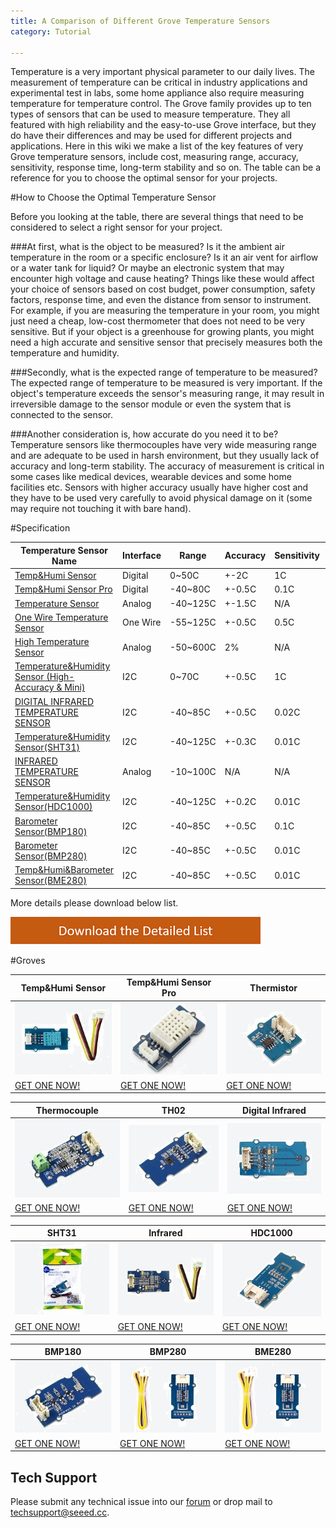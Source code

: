 ```yaml
---
title: A Comparison of Different Grove Temperature Sensors
category: Tutorial

---
```



Temperature is a very important physical parameter to our daily lives. The measurement of temperature can be critical in industry applications and experimental test in labs, some home appliance also require measuring temperature for temperature control. 
The Grove family provides up to ten types of sensors that can be used to measure temperature. They all featured with high reliability and the easy-to-use Grove interface, but they do have their differences and may be used for different projects and applications. 
Here in this wiki we make a list of the key features of very Grove temperature sensors, include cost, measuring range, accuracy, sensitivity, response time, long-term stability and so on. The table can be a reference for you to choose the optimal sensor for your projects.

#How to Choose the Optimal Temperature Sensor

Before you looking at the table, there are several things that need to be considered to select a right sensor for your project. 

###At first, what is the object to be measured?
Is it the ambient air temperature in the room or a specific enclosure? Is it an air vent for airflow or a water tank for liquid? Or maybe an electronic system that may encounter high voltage and cause heating? Things like these would affect your choice of sensors based on cost budget, power consumption, safety factors, response time, and even the distance from sensor to instrument. For example, if you are measuring the temperature in your room, you might just need a cheap, low-cost thermometer that does not need to be very sensitive. But if your object is a greenhouse for growing plants, you might need a high accurate and sensitive sensor that precisely measures both the temperature and humidity.

###Secondly, what is the expected range of temperature to be measured?
The expected range of temperature to be measured is very important. If the object's temperature exceeds the sensor's measuring range, it may result in irreversible damage to the sensor module or even the system that is connected to the sensor.

###Another consideration is, how accurate do you need it to be?
Temperature sensors like thermocouples have very wide measuring range and are adequate to be used in harsh environment, but they usually lack of accuracy and long-term stability. The accuracy of measurement is critical in some cases like medical devices, wearable devices and some home facilities etc. Sensors with higher accuracy usually have higher cost and they have to be used very carefully to avoid physical damage on it (some may require not touching it with bare hand).

#Specification

|Temperature Sensor Name|Interface|Range|Accuracy|Sensitivity|Datasheet|
|-----------------------|---------|----|---------|-----------|----|
|[Temp&Humi Sensor](http://wiki.seeed.cc/Grove-TemperatureAndHumidity_Sensor/) | Digital | 0~50C|+-2C|1C|[DHT11](https://github.com/SeeedDocument/Grove-TemperatureAndHumidity_Sensor/raw/master/res/DHT11.pdf)|
|[Temp&Humi Sensor Pro](http://wiki.seeed.cc/Grove-Temperature_and_Humidity_Sensor_Pro/) | Digital | -40~80C|+-0.5C|0.1C| [DHT22/AM2302](https://github.com/SeeedDocument/Grove-Temperature_and_Humidity_Sensor_Pro/raw/master/res/AM2302.pdf) |
|[Temperature Sensor](http://wiki.seeed.cc/Grove-Temperature_Sensor_V1.2/) | Analog | -40~125C|+-1.5C|N/A|[NCP18WF104F03RC](https://github.com/SeeedDocument/Grove-Temperature_Sensor_V1.2/raw/master/res/NCP18WF104F03RC.pdf) |
|[One Wire Temperature Sensor](http://datasheets.maxim-ic.com/en/ds/DS18B20.pdf) | One Wire | -55~125C|+-0.5C|0.5C|[DS18B20](http://datasheets.maxim-ic.com/en/ds/DS18B20.pdf) |
|[High Temperature Sensor](http://wiki.seeed.cc/Grove-High_Temperature_Sensor/) |Analog|-50~600C|2%|N/A|K Type Thermocouple|
|[Temperature&Humidity Sensor (High-Accuracy & Mini)](http://wiki.seeed.cc/Grove-TemptureAndHumidity_Sensor-High-Accuracy_AndMini-v1.0/) |I2C|0~70C|+-0.5C|1C|[TH02](https://raw.githubusercontent.com/SeeedDocument/Grove-TemptureAndHumidity_Sensor-High-Accuracy_AndMini-v1.0/master/res/TH02_SENSOR.pdf) |
|[DIGITAL INFRARED TEMPERATURE SENSOR](http://wiki.seeed.cc/Grove-Digital_Infrared_Temperature_Sensor/) |I2C|-40~85C|+-0.5C|0.02C|[MLX90615](https://raw.githubusercontent.com/SeeedDocument/Grove-Digital_Infrared_Temperature_Sensor/master/res/MLX90615.pdf) |
|[Temperature&Humidity Sensor(SHT31)](http://wiki.seeed.cc/Grove-TempAndHumi_Sensor-SHT31/) |I2C|-40~125C|+-0.3C|0.01C|[SHT31](https://raw.githubusercontent.com/SeeedDocument/Grove-TempAndHumi_Sensor-SHT31/master/res/Grove-TempAndHumi_Sensor-SHT31-Datasheets.zip) |
|[INFRARED TEMPERATURE SENSOR](http://wiki.seeed.cc/Grove-Infrared_Temperature_Sensor/) |Analog|-10~100C|N/A|N/A|[OTP-538U](https://raw.githubusercontent.com/SeeedDocument/Grove-Infrared_Temperature_Sensor/master/res/OTP-538Udatasheet.zip) |
|[Temperature&Humidity Sensor(HDC1000)](http://wiki.seeed.cc/Grove-TemperatureAndHumidity_Sensor-HDC1000/) |I2C|-40~125C|+-0.2C|0.01C|[HDC1000](https://raw.githubusercontent.com/SeeedDocument/Grove-TemperatureAndHumidity_Sensor-HDC1000/master/res/HDC1000.pdf) |
|[Barometer Sensor(BMP180)](http://wiki.seeed.cc/Grove-Barometer_Sensor-BMP180/) |I2C|-40~85C|+-0.5C|0.1C|[BMP180](https://raw.githubusercontent.com/SeeedDocument/Grove-Barometer_Sensor-BMP180/master/res/BMP180.pdf) |
|[Barometer Sensor(BMP280)](http://wiki.seeed.cc/Grove-Barometer_Sensor-BMP280/) |I2C|-40~85C|+-0.5C|0.01C|[BMP280](https://raw.githubusercontent.com/SeeedDocument/Grove-Barometer_Sensor-BMP280/master/res/Grove-Barometer_Sensor-BMP280-BMP280-DS001-12_Datasheet.pdf) |
|[Temp&Humi&Barometer Sensor(BME280)](http://wiki.seeed.cc/Grove-Barometer_Sensor-BME280/) |I2C|-40~85C|+-0.5C|0.01C|[BME280](https://raw.githubusercontent.com/SeeedDocument/Grove-Barometer_Sensor-BME280/master/res/Grove-Barometer_Sensor-BME280-.pdf) |

More details please download below list.

[![](https://raw.githubusercontent.com/SeeedDocument/Tutorial_Temperature_Sensor/master/img/list.png)](https://github.com/SeeedDocument/Tutorial_Temperature_Sensor/raw/master/res/temperature%C2%A0sensor%20v2.xlsx)

#Groves

|Temp&Humi Sensor | Temp&Humi Sensor Pro | Thermistor |
|----------------------------|-------------------------------------|------------------------|
|![](https://raw.githubusercontent.com/SeeedDocument/Tutorial_Temperature_Sensor/master/img/1.jpg)|![](https://raw.githubusercontent.com/SeeedDocument/Tutorial_Temperature_Sensor/master/img/2.jpg)|![](https://raw.githubusercontent.com/SeeedDocument/Tutorial_Temperature_Sensor/master/img/3.jpg)|
|[GET ONE NOW!](https://www.seeedstudio.com/Grove-Temp%26Humi-Sensor-p-745.html)|[GET ONE NOW!](https://www.seeedstudio.com/Grove-Temperature%26Humidity-Sensor-Pro-p-838.html)|[GET ONE NOW!](https://www.seeedstudio.com/Grove-Temperature-Sensor-p-774.html)|

|Thermocouple | TH02| Digital Infrared|
|----------------------------|-------------------------------------|------------------------|
|![](https://raw.githubusercontent.com/SeeedDocument/Tutorial_Temperature_Sensor/master/img/4.jpg)|![](https://raw.githubusercontent.com/SeeedDocument/Tutorial_Temperature_Sensor/master/img/5.jpg)|![](https://raw.githubusercontent.com/SeeedDocument/Tutorial_Temperature_Sensor/master/img/6.jpg)|
|[GET ONE NOW!](http://www.seeedstudio.com/depot/Grove-High-Temperature-Sensor-p-1810.html)|[GET ONE NOW!](https://www.seeedstudio.com/Grove-Temperature%26Humidity-Sensor-(High-Accuracy-%26-Mini)-p-1921.html)|[GET ONE NOW!](http://www.seeedstudio.com/Grove-Digital-Infrared-Temperature-Sensor-p-2385.html)|

|SHT31| Infrared| HDC1000 |
|----------------------------|-------------------------------------|------------------------|
|![](https://raw.githubusercontent.com/SeeedDocument/Tutorial_Temperature_Sensor/master/img/7.jpg)|![](https://raw.githubusercontent.com/SeeedDocument/Tutorial_Temperature_Sensor/master/img/8.jpg)|![](https://raw.githubusercontent.com/SeeedDocument/Tutorial_Temperature_Sensor/master/img/9.jpg)|
|[GET ONE NOW!](http://www.seeedstudio.com/depot/Grove-TemperatureHumidity-Sensor-SHT31-p-2655.html)|[GET ONE NOW!](http://www.seeedstudio.com/Grove-Infrared-Temperature-Sensor-p-1058.html)|[GET ONE NOW!](http://www.seeedstudio.com/depot/Grove-TemperatureHumidity-Sensor-HDC1000-p-2535.html?cPath=25_125)|

| BMP180 | BMP280 | BME280 |
|----------------------------|-------------------------------------|------------------------|
|![](https://raw.githubusercontent.com/SeeedDocument/Tutorial_Temperature_Sensor/master/img/10.jpg)|![](https://raw.githubusercontent.com/SeeedDocument/Tutorial_Temperature_Sensor/master/img/11.jpg)|![](https://raw.githubusercontent.com/SeeedDocument/Tutorial_Temperature_Sensor/master/img/12.jpg)|
|[GET ONE NOW!](http://www.seeedstudio.com/Grove-Barometer-Sensor-(BMP180)-p-1840.html)|[GET ONE NOW!](http://www.seeedstudio.com/depot/Grove-Barometer-Sensor-BMP280-p-2652.html)|[GET ONE NOW!](http://www.seeedstudio.com/depot/Grove-TempHumiBarometer-Sensor-BME280-p-2653.html)|

## Tech Support
Please submit any technical issue into our [forum](http://forum.seeedstudio.com/) or drop mail to techsupport@seeed.cc. 